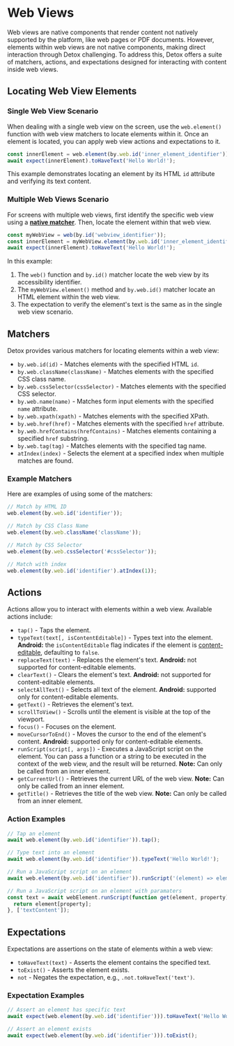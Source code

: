 # Web Views

Web views are native components that render content not natively supported by the platform, like web pages or PDF documents.
However, elements within web views are not native components, making direct interaction through Detox challenging.
To address this, Detox offers a suite of matchers, actions, and expectations designed for interacting with content inside web views.

## Locating Web View Elements

### Single Web View Scenario

When dealing with a single web view on the screen, use the `web.element()` function with web view matchers to locate elements within it. Once an element is located, you can apply web view actions and expectations to it.

```javascript
const innerElement = web.element(by.web.id('inner_element_identifier'));
await expect(innerElement).toHaveText('Hello World!');
```

This example demonstrates locating an element by its HTML `id` attribute and verifying its text content.

### Multiple Web Views Scenario

For screens with multiple web views, first identify the specific web view using a **[native matcher]**. Then, locate the element within that web view.

```javascript
const myWebView = web(by.id('webview_identifier'));
const innerElement = myWebView.element(by.web.id('inner_element_identifier'));
await expect(innerElement).toHaveText('Hello World!');
```

In this example:

1. The `web()` function and `by.id()` matcher locate the web view by its accessibility identifier.
2. The `myWebView.element()` method and `by.web.id()` matcher locate an HTML element within the web view.
3. The expectation to verify the element's text is the same as in the single web view scenario.

## Matchers

Detox provides various matchers for locating elements within a web view:

- `by.web.id(id)` - Matches elements with the specified HTML `id`.
- `by.web.className(className)` - Matches elements with the specified CSS class name.
- `by.web.cssSelector(cssSelector)` - Matches elements with the specified CSS selector.
- `by.web.name(name)` - Matches form input elements with the specified `name` attribute.
- `by.web.xpath(xpath)` - Matches elements with the specified XPath.
- `by.web.href(href)` - Matches elements with the specified `href` attribute.
- `by.web.hrefContains(hrefContains)` - Matches elements containing a specified `href` substring.
- `by.web.tag(tag)` - Matches elements with the specified tag name.
- `atIndex(index)` - Selects the element at a specified index when multiple matches are found.

### Example Matchers

Here are examples of using some of the matchers:

```javascript
// Match by HTML ID
web.element(by.web.id('identifier'));

// Match by CSS Class Name
web.element(by.web.className('className'));

// Match by CSS Selector
web.element(by.web.cssSelector('#cssSelector'));

// Match with index
web.element(by.web.id('identifier').atIndex(1));
```

## Actions

Actions allow you to interact with elements within a web view. Available actions include:

- `tap()` - Taps the element.
- `typeText(text[, isContentEditable])` - Types text into the element. **Android:** the `isContentEditable` flag indicates if the element is [content-editable], defaulting to `false`.
- `replaceText(text)` - Replaces the element's text. **Android:** not supported for content-editable elements.
- `clearText()` - Clears the element's text. **Android:** not supported for content-editable elements.
- `selectAllText()` - Selects all text of the element. **Android:** supported only for content-editable elements.
- `getText()` - Retrieves the element's text.
- `scrollToView()` - Scrolls until the element is visible at the top of the viewport.
- `focus()` - Focuses on the element.
- `moveCursorToEnd()` - Moves the cursor to the end of the element's content. **Android:** supported only for content-editable elements.
- `runScript(script[, args])` - Executes a JavaScript script on the element. You can pass a function or a string to be executed in the context of the web view, and the result will be returned. **Note:** Can only be called from an inner element.
- `getCurrentUrl()` - Retrieves the current URL of the web view. **Note:** Can only be called from an inner element.
- `getTitle()` - Retrieves the title of the web view. **Note:** Can only be called from an inner element.

### Action Examples

```javascript
// Tap an element
await web.element(by.web.id('identifier')).tap();

// Type text into an element
await web.element(by.web.id('identifier')).typeText('Hello World!');

// Run a JavaScript script on an element
await web.element(by.web.id('identifier')).runScript('(element) => element.click()');

// Run a JavaScript script on an element with paramaters
const text = await webElement.runScript(function get(element, property) {
  return element[property];
}, ['textContent']);
```

## Expectations

Expectations are assertions on the state of elements within a web view:

- `toHaveText(text)` - Asserts the element contains the specified text.
- `toExist()` - Asserts the element exists.
- `not` - Negates the expectation, e.g., `.not.toHaveText('text')`.

### Expectation Examples

```javascript
// Assert an element has specific text
await expect(web.element(by.web.id('identifier'))).toHaveText('Hello World!');

// Assert an element exists
await expect(web.element(by.web.id('identifier'))).toExist();
```

[native matcher]: matchers.md
[content-editable]: https://developer.mozilla.org/en-US/docs/Web/API/HTMLElement/contentEditable
